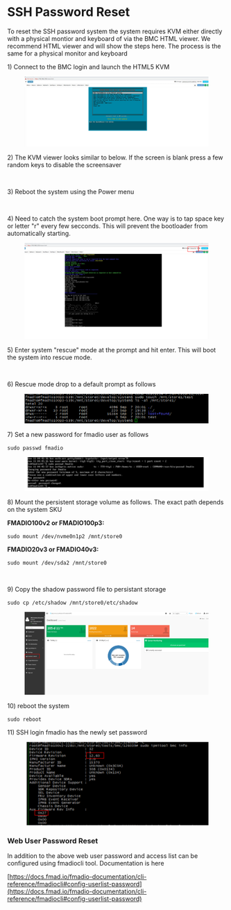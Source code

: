 # SSH Password Reset

To reset the SSH password system the system requires KVM either directly with a physical montior and keyboard of via the BMC HTML viewer. We recommend HTML viewer and will show the steps here. The process is the same for a physical monitor and keyboard

1\) Connect to the BMC login and launch the HTML5 KVM

<figure><img src="../.gitbook/assets/image (7).png" alt=""><figcaption></figcaption></figure>

2\) The KVM viewer looks similar to below. If the screen is blank press a few random keys to disable the screensaver

<figure><img src="../.gitbook/assets/image (6) (4).png" alt=""><figcaption></figcaption></figure>

3\) Reboot the system using the Power menu

<figure><img src="../.gitbook/assets/image (74).png" alt=""><figcaption></figcaption></figure>

4\) Need to catch the system boot prompt here. One way is to tap space key or letter "r" every few secconds. This will prevent the bootloader from automatically starting.

<figure><img src="../.gitbook/assets/image (6).png" alt=""><figcaption></figcaption></figure>

5\) Enter system "rescue" mode at the prompt and hit enter. This will boot the system into rescue mode.

<figure><img src="../.gitbook/assets/image (77).png" alt=""><figcaption></figcaption></figure>

6\) Rescue mode drop to a default prompt as follows

<figure><img src="../.gitbook/assets/image (2) (1).png" alt=""><figcaption></figcaption></figure>

7\) Set a new password for fmadio user  as follows

```
sudo passwd fmadio
```

<figure><img src="../.gitbook/assets/image (3) (3).png" alt=""><figcaption></figcaption></figure>

8\) Mount the persistent storage volume as follows. The exact path depends on the system SKU

**FMADIO100v2 or FMADIO100p3:**

```
sudo mount /dev/nvme0n1p2 /mnt/store0
```

**FMADIO20v3 or FMADIO40v3:**

```
sudo mount /dev/sda2 /mnt/store0
```

<figure><img src="../.gitbook/assets/image (49).png" alt=""><figcaption></figcaption></figure>

9\) Copy the shadow password file to persistant storage

```
sudo cp /etc/shadow /mnt/store0/etc/shadow
```

<figure><img src="../.gitbook/assets/image (5).png" alt=""><figcaption></figcaption></figure>

10\) reboot the system

```
sudo reboot
```

11\) SSH login fmadio has the newly set password

<figure><img src="../.gitbook/assets/image (1) (3).png" alt=""><figcaption></figcaption></figure>

### Web User Password Reset

In addition to the above web user password and access list can be configured using fmadiocli tool. Documentation is here

[https://docs.fmad.io/fmadio-documentation/cli-reference/fmadiocli#config-userlist-password](https://docs.fmad.io/fmadio-documentation/cli-reference/fmadiocli#config-userlist-password)
